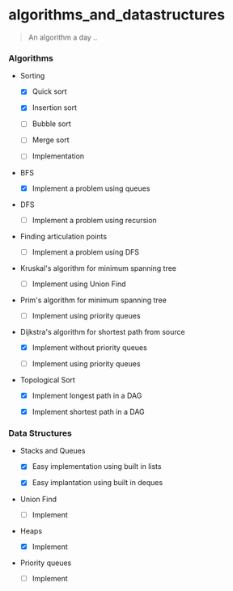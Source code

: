 # algorithms_and_datastructures
> An algorithm a day ..


### Algorithms 

* Sorting

  - [x] Quick sort
  
  - [x] Insertion sort
  
  - [ ] Bubble sort
  
  - [ ] Merge sort
  
  - [ ] Implementation
  
  
*  BFS 

   - [x] Implement a problem using queues


*  DFS 

   - [ ] Implement a problem using recursion


* Finding articulation points

   - [ ] Implement a problem using DFS
   
   
* Kruskal's algorithm for minimum spanning tree

   - [ ] Implement using Union Find


*  Prim's algorithm for minimum spanning tree

   - [ ] Implement using priority queues
 

*  Dijkstra's algorithm for shortest path from source
 
   - [x] Implement without priority queues

   - [ ] Implement using priority queues

*  Topological Sort
 
   - [x] Implement longest path in a DAG  
   
   - [x] Implement shortest path in a DAG  





### Data Structures

* Stacks and Queues

  - [x] Easy implementation using built in lists

  - [x] Easy implantation using built in deques


* Union Find 

   - [ ] Implement


* Heaps
 
   - [x] Implement


* Priority queues

   - [ ] Implement


